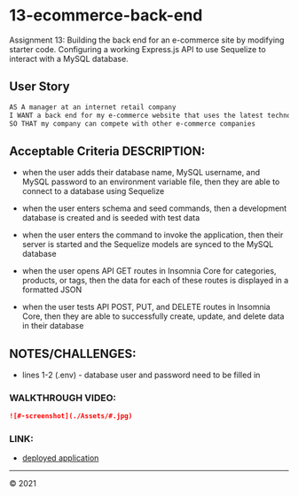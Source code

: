 # 13-ecommerce-back-end
Assignment 13: Building the back end for an e-commerce site by modifying starter code. Configuring a working Express.js API to use Sequelize to interact with a MySQL database.


## User Story

```md
AS A manager at an internet retail company
I WANT a back end for my e-commerce website that uses the latest technologies
SO THAT my company can compete with other e-commerce companies
```


## Acceptable Criteria DESCRIPTION:

* when the user adds their database name, MySQL username, and MySQL password to an environment variable file, then they are able to connect to a database using Sequelize

* when the user enters schema and seed commands, then a development database is created and is seeded with test data

* when the user enters the command to invoke the application, then their server is started and the Sequelize models are synced to the MySQL database

* when the user opens API GET routes in Insomnia Core for categories, products, or tags, then the data for each of these routes is displayed in a formatted JSON

* when the user tests API POST, PUT, and DELETE routes in Insomnia Core, then they are able to successfully create, update, and delete data in their database


## NOTES/CHALLENGES:

+ lines 1-2 (.env) - database user and password need to be filled in


### WALKTHROUGH VIDEO:

```md
![#-screenshot](./Assets/#.jpg)
```


### LINK:

* [deployed application](#)

---
© 2021